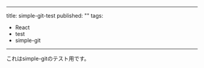 
---
title: simple-git-test
published: ""
tags:
 - React
 - test
 - simple-git
---

これはsimple-gitのテスト用です。
